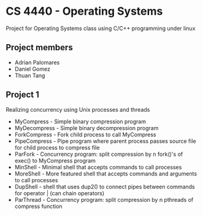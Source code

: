 # CS 4440 - Operating Systems

Project for Operating Systems class using C/C++ programming under linux

## Project members

- Adrian Palomares
- Daniel Gomez
- Thuan Tang

## Project 1

Realizing concurrency using Unix processes and threads

- MyCompress - Simple binary compression program
- MyDecompress - Simple binary decompression program
- ForkCompress - Fork child process to call MyCompress
- PipeCompress - Pipe program where parent process passes source file for child process to compress file
- ParFork - Concurrency program: split compression by n fork()'s of exec() to MyCompress program
- MinShell - Minimal shell that accepts commands to call processes
- MoreShell - More featured shell that accepts commands and arguments to call processes
- DupShell - shell that uses dup2() to connect pipes between commands for operator | (can chain operators)
- ParThread - Concurrency program: split compression by n pthreads of compress function
